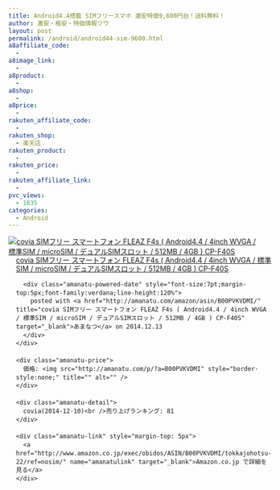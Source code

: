 ```yaml
---
title: Android4.4搭載 SIMフリースマホ 激安特価9,600円台！送料無料！
author: 激安・格安・特価情報ツウ
layout: post
permalink: /android/android44-sim-9600.html
a8affiliate_code:
  - 
a8image_link:
  - 
a8product:
  - 
a8shop:
  - 
a8price:
  - 
rakuten_affiliate_code:
  - 
rakuten_shop:
  - 楽天店
rakuten_product:
  - 
rakuten_price:
  - 
rakuten_affiliate_link:
  - 
pvc_views:
  - 1835
categories:
  - Android
---
```

<div class="amanatu-box" style="margin-bottom:0px;">
  <div class="amanatu-image" style="float:left;">
    <a href="http://www.amazon.co.jp/exec/obidos/ASIN/B00PVKVDMI/tokkajohotsu-22/ref=nosim/" name="amanatulink" target="_blank"><img src="http://i0.wp.com/ecx.images-amazon.com/images/I/41Txj1myQSL._SL160_.jpg?w=546" alt="covia SIMフリー スマートフォン FLEAZ F4s ( Android4.4 / 4inch WVGA / 標準SIM / microSIM / デュアルSIMスロット / 512MB / 4GB ) CP-F40S" style="border: none;" data-recalc-dims="1" /></a>
  </div>
  
  <div class="amanatu-info" style="float:left;margin-left:15px;line-height:120%">
    <div class="amanatu-name" style="margin-bottom:10px;line-height:120%">
      <a href="http://www.amazon.co.jp/exec/obidos/ASIN/B00PVKVDMI/tokkajohotsu-22/ref=nosim/" name="amanatulink" target="_blank">covia SIMフリー スマートフォン FLEAZ F4s ( Android4.4 / 4inch WVGA / 標準SIM / microSIM / デュアルSIMスロット / 512MB / 4GB ) CP-F40S</a> 
      
      <div class="amanatu-powered-date" style="font-size:7pt;margin-top:5px;font-family:verdana;line-height:120%">
        posted with <a href="http://amanatu.com/amazon/asin/B00PVKVDMI/" title="covia SIMフリー スマートフォン FLEAZ F4s ( Android4.4 / 4inch WVGA / 標準SIM / microSIM / デュアルSIMスロット / 512MB / 4GB ) CP-F40S" target="_blank">あまなつ</a> on 2014.12.13
      </div>
    </div>
    
    <div class="amanatu-price">
      価格: <img src="http://amanatu.com/p/?a=B00PVKVDMI" style="border-style:none;" title="" alt="" />
    </div>
    
    <div class="amanatu-detail">
      covia(2014-12-10)<br />売り上げランキング: 81
    </div>
    
    <div class="amanatu-link" style="margin-top: 5px">
      <a href="http://www.amazon.co.jp/exec/obidos/ASIN/B00PVKVDMI/tokkajohotsu-22/ref=nosim/" name="amanatulink" target="_blank">Amazon.co.jp で詳細を見る</a>
    </div>
  </div>
  
  <div class="amanatu-footer" style="clear: left">
  </div>
</div>